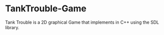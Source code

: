 # TankTrouble-Game
Tank Trouble is a 2D graphical Game that implements in C++ using the SDL library.
